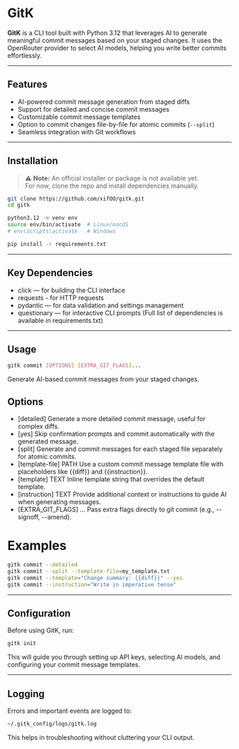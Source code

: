 # GitK

**GitK** is a CLI tool built with Python 3.12 that leverages AI to generate meaningful commit messages based on your staged changes. It uses the OpenRouter provider to select AI models, helping you write better commits effortlessly.

---

## Features

- AI-powered commit message generation from staged diffs  
- Support for detailed and concise commit messages  
- Customizable commit message templates  
- Option to commit changes file-by-file for atomic commits (`--split`)  
- Seamless integration with Git workflows  

---

## Installation

> ⚠️ **Note:** An official installer or package is not available yet.  
> For now, clone the repo and install dependencies manually.

```bash
git clone https://github.com/xifOO/gitk.git
cd gitk

python3.12 -m venv env
source env/bin/activate  # Linux/macOS
# env\Scripts\activate   # Windows

pip install -r requirements.txt
```

---

## Key Dependencies

- click — for building the CLI interface
- requests - for HTTP requests
- pydantic — for data validation and settings management
- questionary — for interactive CLI prompts
(Full list of dependencies is available in requirements.txt)


--- 


## Usage
```bash
gitk commit [OPTIONS] [EXTRA_GIT_FLAGS]...
```
Generate AI-based commit messages from your staged changes.


## Options
 
 - [detailed]
   Generate a more detailed commit message, useful for complex diffs.
- [yes]
  Skip confirmation prompts and commit automatically with the generated message.
- [split]
  Generate and commit messages for each staged file separately for atomic commits.
- [template-file] PATH
  Use a custom commit message template file with placeholders like {{diff}} and {{instruction}}.
- [template] TEXT
  Inline template string that overrides the default template.
- [instruction] TEXT
  Provide additional context or instructions to guide AI when generating messages.
- [EXTRA_GIT_FLAGS] ...
  Pass extra flags directly to git commit (e.g., --signoff, --amend).

# Examples
  ``` bash
  gitk commit --detailed
  gitk commit --split --template-file=my_template.txt
  gitk commit --template="Change summary: {{diff}}" --yes
  gitk commit --instruction="Write in imperative tense"
  ```

---

## Configuration

  Before using GitK, run:


  ```bash
  gitk init
  ```
  This will guide you through setting up API keys, selecting AI models, and configuring your commit message templates.

---

## Logging

Errors and important events are logged to:
```bash
~/.gitk_config/logs/gitk.log
```

This helps in troubleshooting without cluttering your CLI output.

